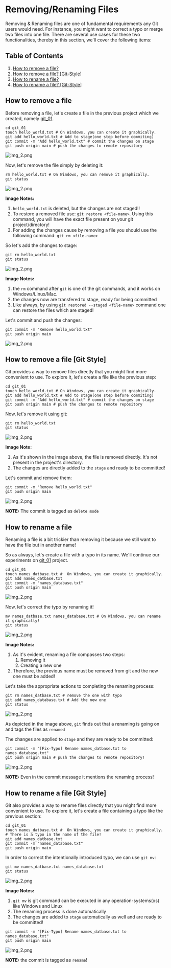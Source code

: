 # Removing/Renaming Files

Removing & Renaming files are one of fundamental requirements any Git users would need.
For instance, you might want to correct a typo or merge two files into one file. 
There are several use cases for these two functionalities, thereby in this section, we'll cover the following items:

## Table of Contents
1. [How to remove a file?](#how-to-remove-a-file)
2. [How to remove a file? [Git-Style]](#how-to-remove-a-file-git-style)
3. [How to rename a file?](#how-to-rename-a-file)
4. [How to rename a file? [Git-Style]](#how-to-rename-a-file-git-style)


## How to remove a file

Before removing a file, let's create a file in the previous project which we created, namely [git_01](https://github.com/pooya-mohammadi/git_01/).

```commandline
cd git_01
touch hello_world.txt # On Windows, you can create it graphically.
git add hello_world.txt # Add to stage(one step before commiting)
git commit -m "Add hello_world.txt" # commit the changes on stage
git push origin main # push the changes to remote repository
```
![img_2.png](images/remove-rename-files/add_hello_world.png)

Now, let's remove the file simply by deleting it:
```commandline
rm hello_world.txt # On Windows, you can remove it graphically.
git status
```

![img_2.png](images/remove-rename-files/rm_file.png)

**Image Notes:**
1. `hello_world.txt` is deleted, but the changes are not staged!!
2. To restore a removed file use: `git restore <file-name>`. Using this command, you will have the exact file present on your git project/directory!
3. For adding the changes cause by removing a file you should use the following command: `git rm <file-name>`

So let's add the changes to stage:
```commandline
git rm hello_world.txt 
git status
```
![img_2.png](images/remove-rename-files/rm_file.png)

**Image Notes:** 
1. the `rm` command after `git` is one of the git commands, and it works on Windows/Linux/Mac.
2. the changes now are transfered to stage, ready for being committed
3. Like always, by using `git restored --staged <file-name>` command one can restore the files which are staged!

Let's commit and push the changes:
```commandline
git commit -m "Remove hello_world.txt"
git push origin main
```

![img_2.png](images/remove-rename-files/push_rm.png)

## How to remove a file [Git Style]
Git provides a way to remove files directly that you might find more convenient to use. To explore it, let's create a file like the previous step:
```commandline
cd git_01
touch hello_world.txt # On Windows, you can create it graphically.
git add hello_world.txt # Add to stage(one step before commiting)
git commit -m "Add hello_world.txt" # commit the changes on stage
git push origin main # push the changes to remote repository
```
Now, let's remove it using git:
```commandline
git rm hello_world.txt
git status
```

![img_2.png](images/remove-rename-files/rm-git-style.png)

**Image Note:**
1. As it's shown in the image above, the file is removed directly. It's not present in the project's directory.
2. The changes are directly added to the `stage` and ready to be committed!

Let's commit and remove them:
```commandline
git commit -m "Remove hello_world.txt"
git push origin main 
```
![img_2.png](images/remove-rename-files/push-rm-git-style.png)

**NOTE:** The commit is tagged as `delete mode`

## How to rename a file

Renaming a file is a bit trickier than removing it because we still want to have the file but in another name!

So as always, let's create a file with a typo in its name. We'll continue our experiments on [git_01](https://github.com/pooya-mohammadi/git_01/) project.


```commandline
cd git_01
touch names_datbase.txt #  On Windows, you can create it graphically.
git add names_datbase.txt
git commit -m "names_database.txt"
git push origin main
```
![img_2.png](images/remove-rename-files/rename-add-file.png)

Now, let's correct the typo by renaming it!

```commandline
mv names_datbase.txt names_database.txt # On Windows, you can rename it graphically!
git status
```

![img_2.png](images/remove-rename-files/rename_file.png)

**Image Notes:**
1. As it's evident, renaming a file compasses two steps:
   1. Removing it
   2. Creating a new one
2. Therefore, the previous name must be removed from git and the new one must be added!

Let's take the appropriate actions to completing the renaming process:
```commandline
git rm names_datbase.txt # remove the one with typo
git add names_database.txt # Add the new one
git status
```

![img_2.png](images/remove-rename-files/rm-add-file.png)

As depicted in the image above, `git` finds out that a renaming is going on and tags the files as `renamed` 

The changes are applied to `stage` and they are ready to be committed:
```commandline
git commit -m "[Fix-Typo] Rename names_datbase.txt to names_database.txt"
git push origin main # push the changes to remote repository!
```
![img_2.png](images/remove-rename-files/commit-rename.png)

**NOTE:** Even in the commit message it mentions the renaming process!

## How to rename a file [Git Style]
Git also provides a way to rename files directly that you might find more convenient to use. 
To explore it, let's create a file containing a typo like the previous section:
```commandline
cd git_01
touch names_datbase.txt #  On Windows, you can create it graphically.
# There is a typo in the name of the file!
git add names_datbase.txt
git commit -m "names_database.txt"
git push origin main
```

In order to correct the intentionally introduced typo, we can use `git mv`:
```commandline
git mv names_datbase.txt names_database.txt 
git status
```

![img_2.png](images/remove-rename-files/mv-git-style.png)

**Image Notes:**
1. `git mv` is git command can be executed in any operation-systems(os) like Windows and Linux
2. The renaming process is done automatically
3. The changes are added to `stage` automatically as well and are ready to be committed!

```commandline
git commit -m "[Fix-Typo] Rename names_datbase.txt to names_database.txt"
git push origin main
```

![img_2.png](images/remove-rename-files/push-mv-git-style.png)

**NOTE:** the commit is tagged as `rename`!